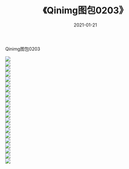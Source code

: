 ﻿---
layout: post
title:  《Qinimg图包0203》
date:   2021-01-21
img: http://imgx.orgx.ga/Qinimg图包/Qinimg图包0203/000.jpg
categories: [美女, 清纯, 唯美]
---

Qinimg图包0203

 ![](http://imgx.orgx.ga/Qinimg图包/Qinimg图包0203/001.jpg) <br>![](http://imgx.orgx.ga/Qinimg图包/Qinimg图包0203/002.jpg) <br>![](http://imgx.orgx.ga/Qinimg图包/Qinimg图包0203/003.jpg) <br>![](http://imgx.orgx.ga/Qinimg图包/Qinimg图包0203/004.jpg) <br>![](http://imgx.orgx.ga/Qinimg图包/Qinimg图包0203/005.jpg) <br>![](http://imgx.orgx.ga/Qinimg图包/Qinimg图包0203/006.jpg) <br>![](http://imgx.orgx.ga/Qinimg图包/Qinimg图包0203/007.jpg) <br>![](http://imgx.orgx.ga/Qinimg图包/Qinimg图包0203/008.jpg) <br>![](http://imgx.orgx.ga/Qinimg图包/Qinimg图包0203/009.jpg) <br>![](http://imgx.orgx.ga/Qinimg图包/Qinimg图包0203/010.jpg) <br>![](http://imgx.orgx.ga/Qinimg图包/Qinimg图包0203/011.jpg) <br>![](http://imgx.orgx.ga/Qinimg图包/Qinimg图包0203/012.jpg) <br>![](http://imgx.orgx.ga/Qinimg图包/Qinimg图包0203/013.jpg) <br>![](http://imgx.orgx.ga/Qinimg图包/Qinimg图包0203/014.jpg) <br>![](http://imgx.orgx.ga/Qinimg图包/Qinimg图包0203/015.jpg) <br>![](http://imgx.orgx.ga/Qinimg图包/Qinimg图包0203/016.jpg) <br>![](http://imgx.orgx.ga/Qinimg图包/Qinimg图包0203/017.jpg) <br>![](http://imgx.orgx.ga/Qinimg图包/Qinimg图包0203/018.jpg) <br>![](http://imgx.orgx.ga/Qinimg图包/Qinimg图包0203/019.jpg) <br>![](http://imgx.orgx.ga/Qinimg图包/Qinimg图包0203/020.jpg) <br>![](http://imgx.orgx.ga/Qinimg图包/Qinimg图包0203/021.jpg) <br>